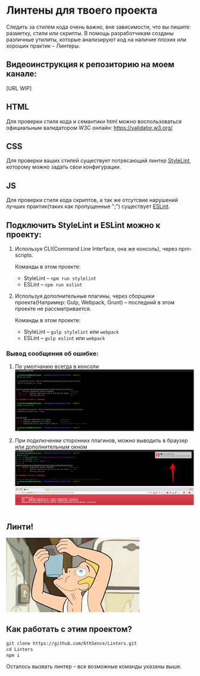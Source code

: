 # Линтены для твоего проекта

Следить за стилем кода очень важно, вне зависимости, что вы пишите: разметку, стили или скрипты.
В помощь разработчикам созданы различные утилиты, которые анализируют код на наличие плохих или хороших практик – Линтеры.

## Видеоинструкция к репозиторию на моем канале: 
[URL WIP]

## HTML

Для проверки стиля кода и семантики html можно воспользоваться официальным валидатором W3C онлайн: https://validator.w3.org/

## CSS
 
 Для проверки ваших стилей существует потрясающий линтер [StyleLint](http://stylelint.io/), которому можно задать свои конфигурации. 
 
## JS
 
 Для проверки стиля кода скриптов, а так же отсутсвие нарушений лучших практик(таких как пропущенные ";") существует [ESLint](http://eslint.org/).
 
## Подключить StyleLint и ESLint можно к проекту:

1. Используя CLI(Command Line Interface, она же консоль), через npm-scripts.
    
    Команды в этом проекте:
    - StyleLint – `npm run stylelint`
    - ESLint – `npm run eslint`

2. Используя дополнительные плагины, через сборщики проекта(Например: Gulp, Webpack, Grunt) – последний в этом проекте не рассматривается.
    
    Команды в этом проекте:
    - StyleLint – `gulp stylelint` или `webpack`
    - ESLint – `gulp eslint` или `webpack`

### Вывод сообщения об ошибке: 
1. По умолчанию всегда в консоли
![CLI-screen](https://github.com/6thSence/Linters/raw/master/screens/CLI-screen.png)

2. При подключении сторонних плагинов, можно выводить в браузер или дополнительным окном
![Gulp-eslint](https://github.com/6thSence/Linters/raw/master/screens/gulp-eslint.png)
![Gupl-stylelint](https://github.com/6thSence/Linters/raw/master/screens/gulp-stylelint.png)

## Линти!
 
![wow](https://raw.githubusercontent.com/6thSence/assets-for-any-occasion/master/200%20(14).gif)

## Как работать с этим проектом? 

```
git clone https://github.com/6thSence/Linters.git
cd Linters
npm i 
```

Осталось вызвать линтер – все возможные команды указаны выше.


  



